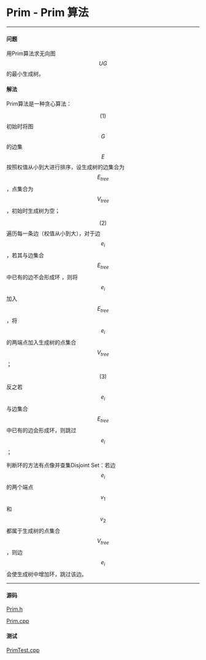 <script type="text/javascript" src="https://cdnjs.cloudflare.com/ajax/libs/mathjax/2.7.1/MathJax.js?config=TeX-AMS-MML_HTMLorMML"></script>

# Prim - Prim 算法

--------

#### 问题

用Prim算法求无向图$$ UG $$的最小生成树。

#### 解法

Prim算法是一种贪心算法：

$$ (1) $$ 初始时将图$$ G $$的边集$$ E $$按照权值从小到大进行排序，设生成树的边集合为$$ E_{tree} $$，点集合为$$ V_{tree} $$，初始时生成树为空；

$$ (2) $$ 遍历每一条边（权值从小到大），对于边$$ e_i $$，若其与边集合$$ E_{tree} $$中已有的边不会形成环 ，则将$$ e_i $$加入$$ E_{tree} $$，将$$ e_i $$的两端点加入生成树的点集合$$ V_{tree} $$；

$$ (3) $$ 反之若$$ e_i $$与边集合$$ E_{tree} $$中已有的边会形成环，则跳过$$ e_i $$；

判断环的方法有点像并查集Disjoint Set：若边$$ e_i $$的两个端点$$ v_1 $$和$$ v_2 $$都属于生成树的点集合$$ V_{tree} $$，则边$$ e_i $$会使生成树中增加环，跳过该边。

--------

#### 源码

[Prim.h](https://github.com/linrongbin16/Way-to-Algorithm/blob/master/src/GraphTheory/MinimumSpanningTree/Prim.h)

[Prim.cpp](https://github.com/linrongbin16/Way-to-Algorithm/blob/master/src/GraphTheory/MinimumSpanningTree/Prim.cpp)

#### 测试

[PrimTest.cpp](https://github.com/linrongbin16/Way-to-Algorithm/blob/master/src/GraphTheory/MinimumSpanningTree/PrimTest.cpp)

